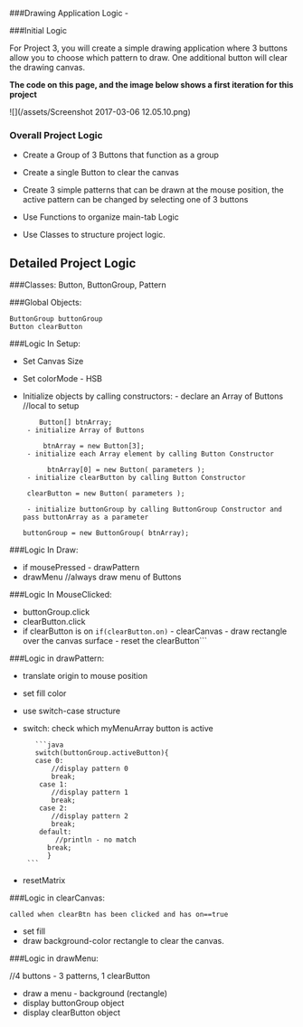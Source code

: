 ###Drawing Application Logic - 

###Initial Logic

For Project 3, you will create a simple drawing application where 3 buttons allow you to choose which pattern to draw. One additional button will clear the drawing canvas.  

**The code on this page, and the image below shows a first iteration for this project**


![](/assets/Screenshot 2017-03-06 12.05.10.png)

### Overall Project Logic


- Create a Group of 3 Buttons that function as a group

- Create a single Button to clear the canvas

- Create 3 simple patterns that can be drawn at the mouse position, the active pattern can be changed by selecting one of 3 buttons

- Use Functions to organize main-tab Logic
- Use Classes to structure project logic.

## Detailed Project Logic

###Classes:  Button, ButtonGroup, Pattern
    
###Global Objects:

    ButtonGroup buttonGroup
    Button clearButton
    
    
###Logic In Setup:  

- Set Canvas Size
- Set colorMode - HSB
- Initialize objects by calling constructors:
       - declare an Array of Buttons //local to setup
       
          Button[] btnArray; 
       - initialize Array of Buttons
       
           btnArray = new Button[3]; 
       - initialize each Array element by calling Button Constructor
           
            btnArray[0] = new Button( parameters ); 
       - initialize clearButton by calling Button Constructor
       
       clearButton = new Button( parameters ); 
       
       - initialize buttonGroup by calling ButtonGroup Constructor and pass buttonArray as a parameter
       
      buttonGroup = new ButtonGroup( btnArray); 
    
###Logic In Draw:
- if mousePressed
        - drawPattern
- drawMenu //always draw menu of Buttons
    
###Logic In MouseClicked:
    
- buttonGroup.click
- clearButton.click
- if clearButton is on ```if(clearButton.on)```
       - clearCanvas - draw rectangle over the canvas surface
       - reset the clearButton```
 
###Logic in drawPattern:
- translate origin to mouse position
- set fill color
- use switch-case structure
- switch: check which myMenuArray button is active
         
         ```java
         switch(buttonGroup.activeButton){
         case 0:
             //display pattern 0
             break;
          case 1:
             //display pattern 1
             break;
          case 2:
             //display pattern 2
             break;
          default:
              //println - no match
            break;
            }
       ```
       
- resetMatrix
          
          
 ###Logic in clearCanvas:
 
    called when clearBtn has been clicked and has on==true
    
 - set fill
 - draw background-color rectangle to clear the canvas.
 
 ###Logic in drawMenu: 
 
 //4 buttons - 3 patterns, 1 clearButton
-  draw a menu - background (rectangle)
-  display buttonGroup object
-  display clearButton object 
    
     
 
   
 